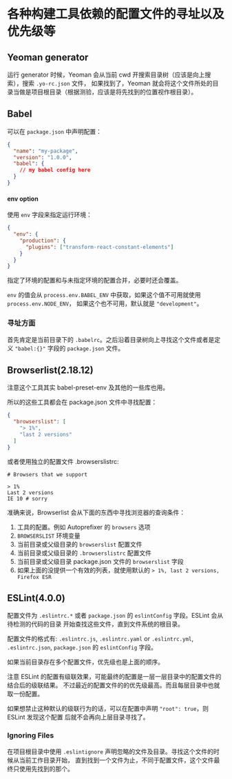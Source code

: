 # 各种构建工具依赖的配置文件的寻址以及优先级等

## Yeoman generator

运行 generator 时候，Yeoman 会从当前 cwd 开搜索目录树（应该是向上搜索），搜索 `.yo-rc.json` 文件，
如果找到了，Yeoman 就会将这个文件所处的目录当做是项目根目录（根据测验，应该是将先找到的位置视作根目录）。

## Babel  

可以在 `package.json` 中声明配置：   

```json
{
  "name": "my-package",
  "version": "1.0.0",
  "babel": {
    // my babel config here
  }
}
```   

#### env option

使用 `env` 字段来指定运行环境：   

```json
{
  "env": {
    "production": {
      "plugins": ["transform-react-constant-elements"]
    }
  }
}
```   

指定了环境的配置和与未指定环境的配置合并，必要时还会覆盖。   

`env` 的值会从 `process.env.BABEL_ENV` 中获取，如果这个值不可用就使用 `process.env.NODE_ENV`，
如果这个也不可用，默认就是 `"development"`。   

### 寻址方面

首先肯定是当前目录下的 `.babelrc`。之后沿着目录树向上寻找这个文件或者是定义 `"babel:{}"` 字段的 `package.json` 文件。    


## Browserlist(2.18.12)

注意这个工具其实 babel-preset-env 及其他的一些库也用。   

所以的这些工具都会在 package.json 文件中寻找配置：    

```json
{
  "browserslist": [
    "> 1%",
    "last 2 versions"
  ]
}
```   

或者使用独立的配置文件 .browserslistrc:   

```
# Browsers that we support

> 1%
Last 2 versions
IE 10 # sorry
```    

准确来说，Browserlist 会从下面的东西中寻找浏览器的查询条件：   

1. 工具的配置。例如 Autoprefixer 的 `browsers` 选项
2. `BROWSERSLIST` 环境变量
3. 当前目录或父级目录的 `browserslist` 配置文件
4. 当前目录或父级目录的 `.browserslistrc` 配置文件
5. 当前目录或父级目录 package.json 文件的 `browserslist` 字段
6. 如果上面的没提供一个有效的列表，就使用默认的 `> 1%, last 2 versions, Firefox ESR`

## ESLint(4.0.0)   

配置文件为 `.eslintrc.*` 或者 `package.json` 的 `eslintConfig` 字段。ESLint 会从待检测的代码的目录
开始查找这些文件，直到文件系统的根目录。   

配置文件的格式有: `.eslintrc.js`, `.eslintrc.yaml` or `.eslintrc.yml`, `.eslintrc.json`, `package.json` 的 `eslintConfig` 字段。    

如果当前目录存在多个配置文件，优先级也是上面的顺序。   

注意 ESLint 的配置有级联效果，可能最终的配置是一层一层目录中的配置文件的结合后的级联结果。
不过最近的配置文件的的优先级最高。而且每层目录中也就取一份配置。    

如果想禁止这种默认的级联行为的话，可以在配置中声明 `"root": true`，则 ESLint 发现这个配置
后就不会再向上层目录寻找了。   

### Ignoring Files  

在项目根目录中使用 `.eslintignore` 声明忽略的文件及目录。寻找这个文件的时候从当前工作目录开始，
直到找到一个文件为止，不同于配置文件，这个文件最终只使用先找到的那个。     
